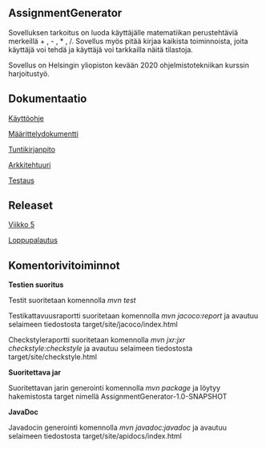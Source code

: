  ## AssignmentGenerator

Sovelluksen tarkoitus on luoda käyttäjälle matematiikan perustehtäviä merkeillä + , - , * , /. Sovellus myös pitää kirjaa kaikista toiminnoista, joita käyttäjä voi tehdä ja käyttäjä voi tarkkailla näitä tilastoja.

Sovellus on Helsingin yliopiston kevään 2020 ohjelmistotekniikan kurssin harjoitustyö.

## Dokumentaatio

[Käyttöohje](https://github.com/mcpetri/ot-harjoitustyo/blob/master/Dokumentointi/kayttoohje.md)

[Määrittelydokumentti](https://github.com/mcpetri/ot-harjoitustyo/blob/master/Dokumentointi/Maarittelydokumentti.md)

[Tuntikirjanpito](https://github.com/mcpetri/ot-harjoitustyo/blob/master/Dokumentointi/tuntikirjanpito.md)

[Arkkitehtuuri](https://github.com/mcpetri/ot-harjoitustyo/blob/master/Dokumentointi/arkkitehtuuri.md)

[Testaus]()


## Releaset

[Viikko 5](https://github.com/mcpetri/ot-harjoitustyo/releases/tag/viikko5)

[Loppupalautus]()

## Komentorivitoiminnot

**Testien suoritus**

Testit suoritetaan komennolla *mvn test*

Testikattavuusraportti suoritetaan komennolla *mvn jacoco:report* ja avautuu selaimeen tiedostosta target/site/jacoco/index.html

Checkstyleraportti suoritetaan komennolla *mvn jxr:jxr checkstyle:checkstyle* ja avautuu selaimeen tiedostosta target/site/checkstyle.html

**Suoritettava jar**

Suoritettavan jarin generointi komennolla *mvn package* ja löytyy hakemistosta target nimellä AssignmentGenerator-1.0-SNAPSHOT

**JavaDoc**

Javadocin generointi komennolla *mvn javadoc:javadoc* ja avautuu selaimeen tiedostosta target/site/apidocs/index.html






